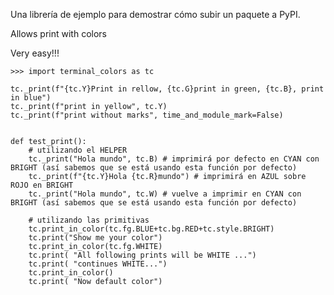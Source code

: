 Una librería de ejemplo para demostrar cómo subir un paquete a PyPI.

Allows print with colors

Very easy!!!

    >>> import terminal_colors as tc

    tc._print(f"{tc.Y}Print in rellow, {tc.G}print in green, {tc.B}, print in blue")
    tc._print(f"print in yellow", tc.Y)
    tc._print(f"print without marks", time_and_module_mark=False)


    def test_print():
        # utilizando el HELPER
        tc._print("Hola mundo", tc.B) # imprimirá por defecto en CYAN con BRIGHT (así sabemos que se está usando esta función por defecto)
        tc._print(f"{tc.Y}Hola {tc.R}mundo") # imprimirá en AZUL sobre ROJO en BRIGHT
        tc._print("Hola mundo", tc.W) # vuelve a imprimir en CYAN con BRIGHT (así sabemos que se está usando esta función por defecto)
        
        # utilizando las primitivas
        tc.print_in_color(tc.fg.BLUE+tc.bg.RED+tc.style.BRIGHT)
        tc.print("Show me your color")    
        tc.print_in_color(tc.fg.WHITE)    
        tc.print( "All following prints will be WHITE ...")
        tc.print( "continues WHITE...")
        tc.print_in_color()    
        tc.print( "Now default color")